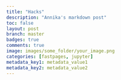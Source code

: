 ```yaml
---
title: "Hacks"
description: "Annika's markdown post"
toc: false
layout: post
branch: master
badges: true
comments: true
image: images/some_folder/your_image.png
categories: [fastpages, jupyter]
metadata_key1: metadata_value1
metadata_key2: metadata_value2
---
```

